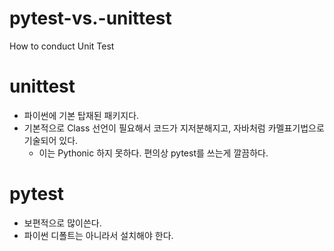 # pytest-vs.-unittest
How to conduct Unit Test

# unittest
- 파이썬에 기본 탑재된 패키지다.
- 기본적으로 Class 선언이 필요해서 코드가 지저분해지고, 자바처럼 카멜표기법으로 기술되어 있다.
    - 이는 Pythonic 하지 못하다. 편의상 pytest를 쓰는게 깔끔하다.

# pytest
- 보편적으로 많이쓴다.
- 파이썬 디폴트는 아니라서 설치해야 한다.